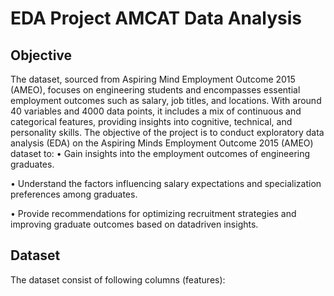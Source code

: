 # EDA Project AMCAT Data Analysis


## Objective
The dataset, sourced from Aspiring Mind Employment Outcome 2015 (AMEO), focuses on engineering students and encompasses essential employment outcomes such as salary, job titles, and locations. With around 40 variables and 4000 data points, it includes a mix of continuous and categorical features, providing insights into cognitive, technical, and personality skills. 
The objective of the project is to conduct exploratory data analysis (EDA) on the Aspiring Minds Employment Outcome 2015 (AMEO) dataset to: 
• Gain insights into the employment outcomes of engineering graduates. 

• Understand the factors influencing salary expectations and specialization preferences among graduates. 

• Provide recommendations for optimizing recruitment strategies and improving graduate outcomes based on datadriven insights. 


## Dataset
The dataset consist of following columns (features):

```



